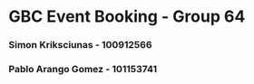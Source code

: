 # GBC Event Booking - Group 64

### Simon Kriksciunas - 100912566
### Pablo Arango Gomez - 101153741
